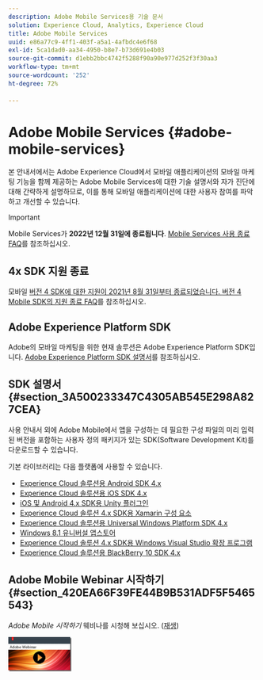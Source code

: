 ```yaml
---
description: Adobe Mobile Services용 기술 문서
solution: Experience Cloud, Analytics, Experience Cloud
title: Adobe Mobile Services
uuid: e86a77c9-4ff1-403f-a5a1-4afbdc4e6f68
exl-id: 5ca1dad0-aa34-4950-b8e7-b73d691e4b03
source-git-commit: d1ebb2bbc4742f5288f90a90e977d252f3f30aa3
workflow-type: tm+mt
source-wordcount: '252'
ht-degree: 72%

---
```


# Adobe Mobile Services {#adobe-mobile-services}

본 안내서에서는 Adobe Experience Cloud에서 모바일 애플리케이션의 모바일 마케팅 기능을 함께 제공하는 Adobe Mobile Services에 대한 기술 설명서와 자가 진단에 대해 간략하게 설명하므로, 이를 통해 모바일 애플리케이션에 대한 사용자 참여를 파악하고 개선할 수 있습니다.

>[!IMPORTANT]
>
>Mobile Services가 **2022년 12월 31일에 종료됩니다**. [Mobile Services 사용 종료 FAQ](eol.md)를 참조하십시오.

## 4x SDK 지원 종료

모바일 [버전 4 SDK에 대한 지원이 2021년 8월 31일부터 종료되었습니다. ](https://github.com/Adobe-Marketing-Cloud/mobile-services) [버전 4 Mobile SDK의 지원 종료 FAQ](https://aep-sdks.gitbook.io/docs/version-4-sdk-end-of-support-faq)를 참조하십시오.

## Adobe Experience Platform SDK

Adobe의 모바일 마케팅을 위한 현재 솔루션은 Adobe Experience Platform SDK입니다. [Adobe Experience Platform SDK 설명서](https://aep-sdks.gitbook.io/docs/)를 참조하십시오.

## SDK 설명서 {#section_3A500233347C4305AB545E298A827CEA}

사용 안내서 외에 Adobe Mobile에서 앱을 구성하는 데 필요한 구성 파일의 미리 입력된 버전을 포함하는 사용자 정의 패키지가 있는 SDK(Software Development Kit)를 다운로드할 수 있습니다.

기본 라이브러리는 다음 플랫폼에 사용할 수 있습니다.

* [Experience Cloud 솔루션용 Android SDK 4.x](/help/android/overview.md)
* [Experience Cloud 솔루션용 iOS SDK 4.x](/help/ios/overview.md)
* [iOS 및 Android 4.x SDK용 Unity 플러그인](/help/unity/get-started.md)
* [Experience Cloud 솔루션 4.x SDK용 Xamarin 구성 요소](/help/xamarin/get-started.md)
* [Experience Cloud 솔루션용 Universal Windows Platform SDK 4.x](/help/universal-windows/overview.md)
* [Windows 8.1 유니버설 앱스토어](/help/windows-appstore/overview.md)
* [Experience Cloud 솔루션 4.x SDK용 Windows Visual Studio 확장 프로그램](/help/windows-appstore/extensions/win-vse-4x.md)
* [Experience Cloud 솔루션용 BlackBerry 10 SDK 4.x](/help/blackberry/overview.md)

## Adobe Mobile Webinar 시작하기 {#section_420EA66F39FE44B9B531ADF5F5465543}

*Adobe Mobile 시작하기* 웨비나를 시청해 보십시오. ([재생](https://adobe.ly/PsxCFn))

[![링크 이미지](assets/webinar.png)](https://adobe.ly/PsxCFn)
